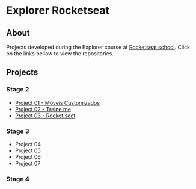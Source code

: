 # Explorer Rocketseat




## About

Projects developed during the Explorer course at [Rocketseat school](https://www.rocketseat.com.br/). Click on the links bellow to view the repositories.


## Projects

### Stage 2
* [Project 01 - Móveis Customizados](https://github.com/jeadamek/moveis-customizados)
* [Project 02 - Treine me](https://github.com/jeadamek/treine-me)
* [Project 03 - Rocket.sect](https://github.com/jeadamek/rocket-sect)

### Stage 3
* Project 04
* Project 05
* Project 06
* Project 07

### Stage 4
